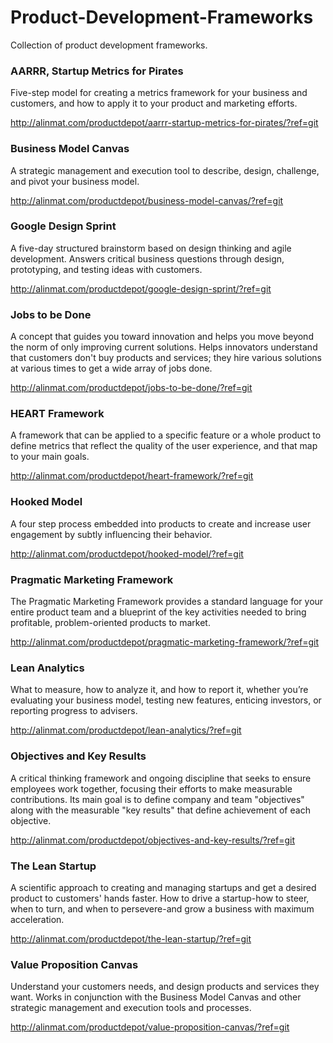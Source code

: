 # Product-Development-Frameworks
Collection of product development frameworks.

### AARRR, Startup Metrics for Pirates

Five-step model for creating a metrics framework for your business and customers, and how to apply it to your product and marketing efforts.

http://alinmat.com/productdepot/aarrr-startup-metrics-for-pirates/?ref=git

### Business Model Canvas

A strategic management and execution tool to describe, design, challenge, and pivot your business model.

http://alinmat.com/productdepot/business-model-canvas/?ref=git

### Google Design Sprint

A five-day structured brainstorm based on design thinking and agile development. Answers critical business questions through design, prototyping, and testing ideas with customers.

http://alinmat.com/productdepot/google-design-sprint/?ref=git

### Jobs to be Done

A concept that guides you toward innovation and helps you move beyond the norm of only improving current solutions. Helps innovators understand that customers don't buy products and services; they hire various solutions at various times to get a wide array of jobs done.

http://alinmat.com/productdepot/jobs-to-be-done/?ref=git

### HEART Framework

A framework that can be applied to a specific feature or a whole product to define metrics that reflect the quality of the user experience, and that map to your main goals.

http://alinmat.com/productdepot/heart-framework/?ref=git

### Hooked Model

A four step process embedded into products to create and increase user engagement by subtly influencing their behavior.

http://alinmat.com/productdepot/hooked-model/?ref=git

### Pragmatic Marketing Framework

The Pragmatic Marketing Framework provides a standard language for your entire product team and a blueprint of the key activities needed to bring profitable, problem-oriented products to market.

http://alinmat.com/productdepot/pragmatic-marketing-framework/?ref=git

### Lean Analytics

What to measure, how to analyze it, and how to report it, whether you’re evaluating your business model, testing new features, enticing investors, or reporting progress to advisers.

http://alinmat.com/productdepot/lean-analytics/?ref=git

### Objectives and Key Results

A critical thinking framework and ongoing discipline that seeks to ensure employees work together, focusing their efforts to make measurable contributions. Its main goal is to define company and team "objectives" along with the measurable "key results" that define achievement of each objective.

http://alinmat.com/productdepot/objectives-and-key-results/?ref=git

### The Lean Startup

A scientific approach to creating and managing startups and get a desired product to customers' hands faster. How to drive a startup-how to steer, when to turn, and when to persevere-and grow a business with maximum acceleration.

http://alinmat.com/productdepot/the-lean-startup/?ref=git

### Value Proposition Canvas

Understand your customers needs, and design products and services they want. Works in conjunction with the Business Model Canvas and other strategic management and execution tools and processes.

http://alinmat.com/productdepot/value-proposition-canvas/?ref=git
